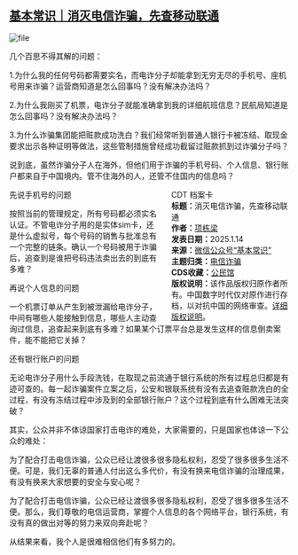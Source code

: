 <!--1736842665000-->
[基本常识｜消灭电信诈骗，先查移动联通](https://chinadigitaltimes.net/chinese/714985.html)
------

<p><img decoding="async" src="https://chinadigitaltimes.net/chinese/files/2025/01/image-1736861188264.png" alt="file"></p><p>几个百思不得其解的问题：</p><p>1.为什么我的任何号码都需要实名，而电诈分子却能拿到无穷无尽的手机号、座机号用来诈骗？运营商知道是怎么回事吗？没有解决办法吗？</p><p>2.为什么我刚买了机票，电诈分子就能准确拿到我的详细航班信息？民航局知道是怎么回事吗？没有解决办法吗？</p><p>3.为什么诈骗集团能把赃款成功洗白？我们经常听到普通人银行卡被冻结、取现金要求出示各种证明等做法，这些管制措施曾经成功截留过赃款抓到过诈骗分子吗？</p><p>说到底，虽然诈骗分子人在海外，但他们用于诈骗的手机号码、个人信息、银行账户都来自于中国境内。管不住海外的人，还管不住国内的信息吗？</p><div style="width:42%;float:right;padding-left:20px;"><div class="su-spoiler su-spoiler-style-fancy su-spoiler-icon-chevron-circle" data-scroll-offset="0" data-anchor-in-url="no"><div class="su-spoiler-title" tabindex="0" role="button"><span class="su-spoiler-icon"></span>CDT 档案卡</div><div class="su-spoiler-content su-u-clearfix su-u-trim"><strong>标题：</strong>消灭电信诈骗，先查移动联通<br><strong>作者：</strong><a href="https://chinadigitaltimes.net/space/基本常识" target="_blank">项栋梁</a><br><strong>发表日期：</strong>2025.1.14<br><strong>来源：</strong><a href="https://web.archive.org/web/*/https://mp.weixin.qq.com/s/G92zNzX47R_EeuDoAbAgPQ" target="_blank">微信公众号“基本常识”</a><br><strong>主题归类：</strong><a href="https://chinadigitaltimes.net/space/电信诈骗" target="_blank">电信诈骗</a><br><strong>CDS收藏：</strong><a href="https://chinadigitaltimes.net/space/%E5%85%AC%E6%B0%91%E9%A6%86" target="_blank" rel="noopener">公民馆</a><br><strong>版权说明：</strong>该作品版权归原作者所有。中国数字时代仅对原作进行存档，以对抗中国的网络审查。<a href="https://chinadigitaltimes.net/chinese/copyright">详细版权说明</a>。</div></div></div><p>先说手机号的问题</p><p>按照当前的管理规定，所有号码都必须实名认证。不管电诈分子用的是实体sim卡，还是什么虚拟号，每个号码的销售与批准总有一个完整的链条。确认一个号码被用于诈骗后，追查到是谁把号码违法卖出去的到底有多难？</p><p>再说个人信息的问题</p><p>一个机票订单从产生到被泄漏给电诈分子，中间有哪些人能接触到信息，哪些人主动查询过信息，追查起来到底有多难？如果某个订票平台总是发生这样的信息倒卖案件，能不能把它关掉？</p><p>还有银行账户的问题</p><p>无论电诈分子用什么手段洗钱，在取现之前流通于银行系统的所有过程总归都是有迹可查的。每一起诈骗案件立案之后，公安和银联系统有没有去追查赃款洗白的全过程，有没有冻结过程中涉及到的全部银行账户？这个过程到底有什么困难无法突破？</p><p>其实，公众并非不体谅国家打击电诈的难处，大家需要的，只是国家也体谅一下公众的难处：</p><p>为了配合打击电信诈骗，公众已经让渡很多很多隐私权利，忍受了很多很多生活不便。可是，我们无辜的普通人付出这么多代价，有没有换来电信诈骗的治理成果，有没有换来大家想要的安全与安心呢？</p><p>为了配合打击电信诈骗，公众已经让渡很多很多隐私权利，忍受了很多很多生活不便。那么，我们尊敬的电信运营商，掌握个人信息的各个网络平台，银行系统，有没有真的做出对等的努力来双向奔赴呢？</p><p>从结果来看，我个人是很难相信他们有多努力的。</p><div class="addtoany_share_save_container addtoany_content addtoany_content_bottom"><div class="a2a_kit a2a_kit_size_32 addtoany_list" data-a2a-url="https://chinadigitaltimes.net/chinese/714985.html" data-a2a-title="基本常识｜消灭电信诈骗，先查移动联通"><a class="a2a_button_facebook" href="https://www.addtoany.com/add_to/facebook?linkurl=https%3A%2F%2Fchinadigitaltimes.net%2Fchinese%2F714985.html&amp;linkname=%E5%9F%BA%E6%9C%AC%E5%B8%B8%E8%AF%86%EF%BD%9C%E6%B6%88%E7%81%AD%E7%94%B5%E4%BF%A1%E8%AF%88%E9%AA%97%EF%BC%8C%E5%85%88%E6%9F%A5%E7%A7%BB%E5%8A%A8%E8%81%94%E9%80%9A" title="Facebook" rel="nofollow noopener" target="_blank"></a><a class="a2a_button_twitter" href="https://www.addtoany.com/add_to/twitter?linkurl=https%3A%2F%2Fchinadigitaltimes.net%2Fchinese%2F714985.html&amp;linkname=%E5%9F%BA%E6%9C%AC%E5%B8%B8%E8%AF%86%EF%BD%9C%E6%B6%88%E7%81%AD%E7%94%B5%E4%BF%A1%E8%AF%88%E9%AA%97%EF%BC%8C%E5%85%88%E6%9F%A5%E7%A7%BB%E5%8A%A8%E8%81%94%E9%80%9A" title="Twitter" rel="nofollow noopener" target="_blank"></a><a class="a2a_button_telegram" href="https://www.addtoany.com/add_to/telegram?linkurl=https%3A%2F%2Fchinadigitaltimes.net%2Fchinese%2F714985.html&amp;linkname=%E5%9F%BA%E6%9C%AC%E5%B8%B8%E8%AF%86%EF%BD%9C%E6%B6%88%E7%81%AD%E7%94%B5%E4%BF%A1%E8%AF%88%E9%AA%97%EF%BC%8C%E5%85%88%E6%9F%A5%E7%A7%BB%E5%8A%A8%E8%81%94%E9%80%9A" title="Telegram" rel="nofollow noopener" target="_blank"></a><a class="a2a_button_reddit" href="https://www.addtoany.com/add_to/reddit?linkurl=https%3A%2F%2Fchinadigitaltimes.net%2Fchinese%2F714985.html&amp;linkname=%E5%9F%BA%E6%9C%AC%E5%B8%B8%E8%AF%86%EF%BD%9C%E6%B6%88%E7%81%AD%E7%94%B5%E4%BF%A1%E8%AF%88%E9%AA%97%EF%BC%8C%E5%85%88%E6%9F%A5%E7%A7%BB%E5%8A%A8%E8%81%94%E9%80%9A" title="Reddit" rel="nofollow noopener" target="_blank"></a><a class="a2a_button_whatsapp" href="https://www.addtoany.com/add_to/whatsapp?linkurl=https%3A%2F%2Fchinadigitaltimes.net%2Fchinese%2F714985.html&amp;linkname=%E5%9F%BA%E6%9C%AC%E5%B8%B8%E8%AF%86%EF%BD%9C%E6%B6%88%E7%81%AD%E7%94%B5%E4%BF%A1%E8%AF%88%E9%AA%97%EF%BC%8C%E5%85%88%E6%9F%A5%E7%A7%BB%E5%8A%A8%E8%81%94%E9%80%9A" title="WhatsApp" rel="nofollow noopener" target="_blank"></a><a class="a2a_button_email" href="https://www.addtoany.com/add_to/email?linkurl=https%3A%2F%2Fchinadigitaltimes.net%2Fchinese%2F714985.html&amp;linkname=%E5%9F%BA%E6%9C%AC%E5%B8%B8%E8%AF%86%EF%BD%9C%E6%B6%88%E7%81%AD%E7%94%B5%E4%BF%A1%E8%AF%88%E9%AA%97%EF%BC%8C%E5%85%88%E6%9F%A5%E7%A7%BB%E5%8A%A8%E8%81%94%E9%80%9A" title="Email" rel="nofollow noopener" target="_blank"></a><a class="a2a_button_copy_link" href="https://www.addtoany.com/add_to/copy_link?linkurl=https%3A%2F%2Fchinadigitaltimes.net%2Fchinese%2F714985.html&amp;linkname=%E5%9F%BA%E6%9C%AC%E5%B8%B8%E8%AF%86%EF%BD%9C%E6%B6%88%E7%81%AD%E7%94%B5%E4%BF%A1%E8%AF%88%E9%AA%97%EF%BC%8C%E5%85%88%E6%9F%A5%E7%A7%BB%E5%8A%A8%E8%81%94%E9%80%9A" title="Copy Link" rel="nofollow noopener" target="_blank"></a><a class="a2a_dd addtoany_share_save addtoany_share" href="https://www.addtoany.com/share"></a></div></div>
